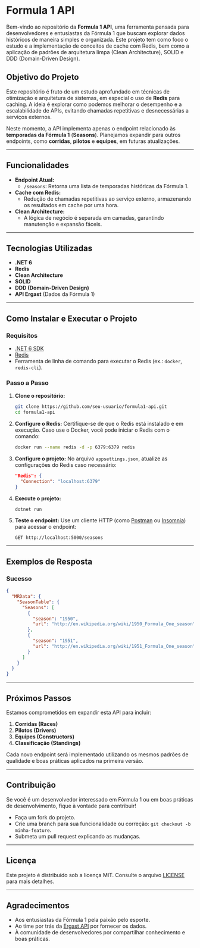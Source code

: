 # Formula 1 API 

Bem-vindo ao repositório da **Formula 1 API**, uma ferramenta pensada para desenvolvedores e entusiastas da Fórmula 1 que buscam explorar dados históricos de maneira simples e organizada. Este projeto tem como foco o estudo e a implementação de conceitos de cache com Redis, bem como a aplicação de padrões de arquitetura limpa (Clean Architecture), SOLID e DDD (Domain-Driven Design).

## Objetivo do Projeto

Este repositório é fruto de um estudo aprofundado em técnicas de otimização e arquitetura de sistemas, em especial o uso de **Redis** para caching. A ideia é explorar como podemos melhorar o desempenho e a escalabilidade de APIs, evitando chamadas repetitivas e desnecessárias a serviços externos.

Neste momento, a API implementa apenas o endpoint relacionado às **temporadas da Fórmula 1** (**Seasons**). Planejamos expandir para outros endpoints, como **corridas**, **pilotos** e **equipes**, em futuras atualizações.

---

## Funcionalidades

- **Endpoint Atual:**
  - `/seasons`: Retorna uma lista de temporadas históricas da Fórmula 1.
- **Cache com Redis:**
  - Redução de chamadas repetitivas ao serviço externo, armazenando os resultados em cache por uma hora.
- **Clean Architecture:**
  - A lógica de negócio é separada em camadas, garantindo manutenção e expansão fáceis.

---

## Tecnologias Utilizadas

- **.NET 6**
- **Redis**
- **Clean Architecture**
- **SOLID**
- **DDD (Domain-Driven Design)**
- **API Ergast** (Dados da Fórmula 1)

---

## Como Instalar e Executar o Projeto

### Requisitos

- [.NET 6 SDK](https://dotnet.microsoft.com/download)
- [Redis](https://redis.io/download)
- Ferramenta de linha de comando para executar o Redis (ex.: `docker`, `redis-cli`).

### Passo a Passo

1. **Clone o repositório:**
   ```bash
   git clone https://github.com/seu-usuario/formula1-api.git
   cd formula1-api
   ```

2. **Configure o Redis:**
   Certifique-se de que o Redis está instalado e em execução.
   Caso use o Docker, você pode iniciar o Redis com o comando:
   ```bash
   docker run --name redis -d -p 6379:6379 redis
   ```

3. **Configure o projeto:**
   No arquivo `appsettings.json`, atualize as configurações do Redis caso necessário:
   ```json
   "Redis": {
     "Connection": "localhost:6379"
   }
   ```

4. **Execute o projeto:**
   ```bash
   dotnet run
   ```

5. **Teste o endpoint:**
   Use um cliente HTTP (como [Postman](https://www.postman.com/) ou [Insomnia](https://insomnia.rest/)) para acessar o endpoint:
   ```http
   GET http://localhost:5000/seasons
   ```

---

## Exemplos de Resposta

### Sucesso

```json
{
  "MRData": {
    "SeasonTable": {
      "Seasons": [
        {
          "season": "1950",
          "url": "http://en.wikipedia.org/wiki/1950_Formula_One_season"
        },
        {
          "season": "1951",
          "url": "http://en.wikipedia.org/wiki/1951_Formula_One_season"
        }
      ]
    }
  }
}
```

---

## Próximos Passos

Estamos comprometidos em expandir esta API para incluir:

1. **Corridas (Races)**
2. **Pilotos (Drivers)**
3. **Equipes (Constructors)**
4. **Classificação (Standings)**

Cada novo endpoint será implementado utilizando os mesmos padrões de qualidade e boas práticas aplicados na primeira versão.

---

## Contribuição

Se você é um desenvolvedor interessado em Fórmula 1 ou em boas práticas de desenvolvimento, fique à vontade para contribuir!

- Faça um fork do projeto.
- Crie uma branch para sua funcionalidade ou correção: `git checkout -b minha-feature`.
- Submeta um pull request explicando as mudanças.

---

## Licença

Este projeto é distribuído sob a licença MIT. Consulte o arquivo [LICENSE](LICENSE) para mais detalhes.

---

## Agradecimentos

- Aos entusiastas da Fórmula 1 pela paixão pelo esporte.
- Ao time por trás da [Ergast API](https://ergast.com/mrd/) por fornecer os dados.
- À comunidade de desenvolvedores por compartilhar conhecimento e boas práticas.

